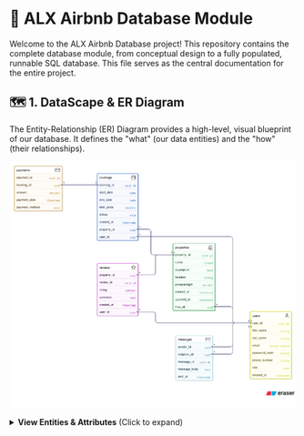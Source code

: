 # 🚀 ALX Airbnb Database Module

Welcome to the ALX Airbnb Database project! This repository contains the complete database module, from conceptual design to a fully populated, runnable SQL database. This file serves as the central documentation for the entire project.

## 🗺️ 1. DataScape & ER Diagram

The Entity-Relationship (ER) Diagram provides a high-level, visual blueprint of our database. It defines the "what" (our data entities) and the "how" (their relationships).

![ALX Airbnb ER Diagram](ERD/airbnb_erd.png)

<details>
<summary><strong>View Entities & Attributes</strong> (Click to expand)</summary>

### 👤 User
* `user_id` (Primary Key): Unique identifier for the user.
* `email`: User's email (Unique, Not Null).
* `password_hash`: Hashed password (Not Null).
* `first_name`: User's first name.
* `last_name`: User's last name.
* `phone_number`: User's contact number.
* `created_at`: Timestamp of account creation.

### 🏠 Property
* `property_id` (Primary Key): Unique identifier for the property.
* `host_id` (Foreign Key -> User): The user who owns/lists the property.
* `title`: Title of the listing.
* `description`: Detailed description (TEXT).
* `address`: Physical address.
* `city`: City.
* `country`: Country.
* `property_type`: e.g., 'Apartment', 'House', 'Guest House'.
* `price_per_night`: Cost per night (DECIMAL).
* `max_guests`: Maximum number of guests (INTEGER).
* `bedrooms`: Number of bedrooms.
* `bathrooms`: Number of bathrooms.
* `created_at`: Timestamp of listing creation.

### 🗓️ Booking
* `booking_id` (Primary Key): Unique identifier for the booking.
* `guest_id` (Foreign Key -> User): The user who made the booking.
* `property_id` (Foreign Key -> Property): The property being booked.
* `check_in_date`: Start date of the booking (DATE).
* `check_out_date`: End date of the booking (DATE).
* `total_price`: The total calculated price for the stay (DECIMAL).
* `status`: e.g., 'Pending', 'Confirmed', 'Cancelled' (ENUM type).
* `booked_at`: Timestamp of when the booking was made.

### ⭐ Review
* `review_id` (Primary Key): Unique identifier for the review.
* `booking_id` (Foreign Key -> Booking): The booking this review is for (Unique).
* `guest_id` (Foreign Key -> User): The user who wrote the review.
* `property_id
